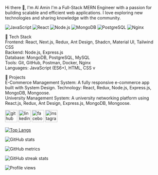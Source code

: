 Hi there 👋, I'm Al Amin
I'm a Full-Stack MERN Engineer with a passion for building scalable and efficient web applications. I love exploring new technologies and sharing knowledge with the community.

![JavaScript](https://img.shields.io/badge/JavaScript-ES6%2B-yellow)
![React](https://img.shields.io/badge/React-blue)
![Node.js](https://img.shields.io/badge/Node.js-green)
![MongoDB](https://img.shields.io/badge/MongoDB-brightgreen)
![PostgreSQL](https://img.shields.io/badge/PostgreSQL-blueviolet)
![Nginx](https://img.shields.io/badge/Nginx-red)

🚀 Tech Stack <br />
Frontend: React, Next.js, Redux, Ant Design, Shadcn, Material UI, Tailwind CSS <br />
Backend: Node.js, Express.js <br />
Database: MongoDB, PostgreSQL, MySQL <br />
Tools: Git, GitHub, Postman, Docker, Nginx <br />
Languages: JavaScript (ES6+), HTML, CSS v

🔨 Projects <br />
E-Commerce Management System: A fully responsive e-commerce app built with System Design. Technology: React, Redux, Node.js, Express.js, MongoDB, Mongoose. <br />
University Management System: A university networking platform using React.js, Redux, Ant Design, Express.js, MongoDB, Mongoose. <br />


[<img src='https://cdn.jsdelivr.net/npm/simple-icons@3.0.1/icons/github.svg' alt='github' height='40'>](https://github.com/mdmmalamin)  [<img src='https://cdn.jsdelivr.net/npm/simple-icons@3.0.1/icons/linkedin.svg' alt='linkedin' height='40'>](https://www.linkedin.com/in/mdmmalamin/)  [<img src='https://cdn.jsdelivr.net/npm/simple-icons@3.0.1/icons/facebook.svg' alt='facebook' height='40'>](https://www.facebook.com/mdmmalamin)  [<img src='https://cdn.jsdelivr.net/npm/simple-icons@3.0.1/icons/instagram.svg' alt='instagram' height='40'>](https://www.instagram.com/mdmmal_amin/)  



[![Top Langs](https://github-readme-stats.vercel.app/api/top-langs/?username=mdmmalamin)](https://github.com/anuraghazra/github-readme-stats)

![GitHub stats](https://github-readme-stats.vercel.app/api?username=mdmmalamin&show_icons=true&count_private=true)  

<!-- ![GitHub Activity Graph](https://activity-graph.herokuapp.com/graph?username=mdmmalamin)   -->

![GitHub metrics](https://metrics.lecoq.io/mdmmalamin)  

![GitHub streak stats](https://streak-stats.demolab.com/?user=mdmmalamin)  

![Profile views](https://gpvc.arturio.dev/mdmmalamin)  
